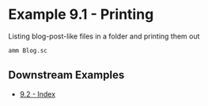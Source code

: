 # Example 9.1 - Printing
Listing blog-post-like files in a folder and printing them out

```bash
amm Blog.sc
```
## Downstream Examples

- [9.2 - Index](https://github.com/handsonscala/handsonscala/tree/master/examples/9.2%20-%20Index)